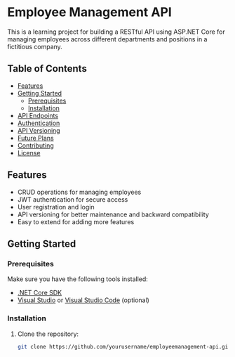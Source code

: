# Employee Management API

This is a learning project for building a RESTful API using ASP.NET Core for managing employees across different departments and positions in a fictitious company.

## Table of Contents

- [Features](#features)
- [Getting Started](#getting-started)
  - [Prerequisites](#prerequisites)
  - [Installation](#installation)
- [API Endpoints](#api-endpoints)
- [Authentication](#authentication)
- [API Versioning](#api-versioning)
- [Future Plans](#future-plans)
- [Contributing](#contributing)
- [License](#license)

## Features

- CRUD operations for managing employees
- JWT authentication for secure access
- User registration and login
- API versioning for better maintenance and backward compatibility
- Easy to extend for adding more features

## Getting Started

### Prerequisites

Make sure you have the following tools installed:

- [.NET Core SDK](https://dotnet.microsoft.com/download)
- [Visual Studio](https://visualstudio.microsoft.com/) or [Visual Studio Code](https://code.visualstudio.com/) (optional)

### Installation

1. Clone the repository:

   ```bash
   git clone https://github.com/yourusername/employeemanagement-api.git
